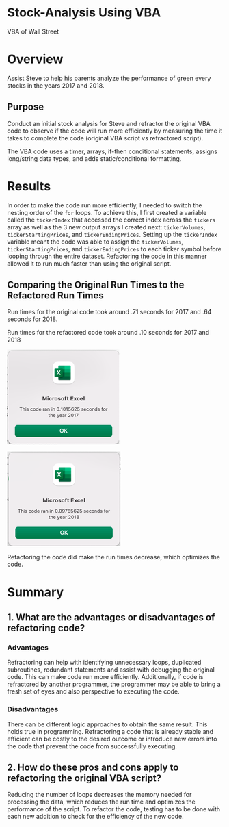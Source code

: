 # Stock-Analysis Using VBA
VBA of Wall Street

# Overview
Assist Steve to help his parents analyze the performance of green every stocks in the years 2017 and 2018. 

## Purpose
Conduct an initial stock analysis for Steve and refractor the original VBA code to observe if the code will run more efficiently by measuring the time it takes to complete the code (original VBA script vs refractored script).

The VBA code uses a timer, arrays, if-then conditional statements, assigns long/string data types, and adds static/conditional formatting.

# Results
In order to make the code run more efficiently, I needed to switch the nesting order of the `for` loops. To achieve this, I first created a variable called the `tickerIndex` that accessed the correct index across the `tickers` array as well as the 3 new output arrays I created next: `tickerVolumes`, `tickerStartingPrices`, and `tickerEndingPrices`. Setting up the `tickerIndex` variable meant the code was able to assign the `tickerVolumes`, `tickerStartingPrices`, and `tickerEndingPrices` to each ticker symbol before looping through the entire dataset. Refactoring the code in this manner allowed it to run much faster than using the original script.
 
## Comparing the Original Run Times to the Refactored Run Times

Run times for the original code took around .71 seconds for 2017 and .64 seconds for 2018.

Run times for the refactored code took around .10 seconds for 2017 and 2018

![Resources/VBA_Challenge_2017](Resources/VBA_Challenge_2017.png) 

![Resources/VBA_Challenge_2018](Resources/VBA_Challenge_2018.png) 

Refactoring the code did make the run times decrease, which optimizes the code. 


# Summary
## 1. What are the advantages or disadvantages of refactoring code?
### Advantages
Refractoring can help with identifying unnecessary loops, duplicated subroutines, redundant statements and assist with debugging the original code. This can make code run more efficiently. Additionally, if code is refractored by another programmer, the programmer may be able to bring a fresh set of eyes and also perspective to executing the code. 

### Disadvantages

There can be different logic approaches to obtain the same result. This holds true in programming. Refractoring a code that is already stable and efficient can be costly to the desired outcome or introduce new errors into the code that prevent the code from successfully executing.

## 2. How do these pros and cons apply to refactoring the original VBA script?
Reducing the number of loops decreases the memory needed for processing the data, which reduces the run time and optimizes the performance of the script. To refactor the code, testing has to be done with each new addition to check for the efficiency of the new code.  
